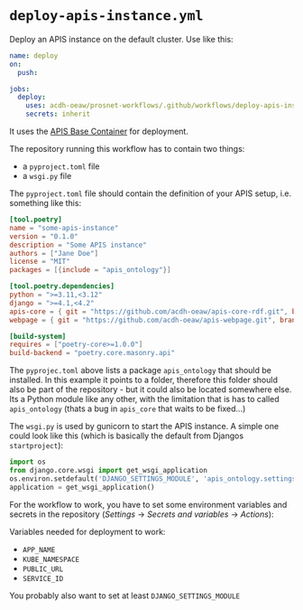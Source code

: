 # `deploy-apis-instance.yml`

Deploy an APIS instance on the default cluster. Use like this:

```yml
name: deploy
on:
  push:

jobs:
  deploy:
    uses: acdh-oeaw/prosnet-workflows/.github/workflows/deploy-apis-instance.yml@dev
    secrets: inherit
```
It uses the [APIS Base Container](https://github.com/acdh-oeaw/apis-base-container/) for deployment.

The repository running this workflow has to contain two things:
* a `pyproject.toml` file 
* a `wsgi.py` file

The `pyproject.toml` file should contain the definition of your APIS setup, i.e. something like this:
```toml
[tool.poetry]
name = "some-apis-instance"
version = "0.1.0"
description = "Some APIS instance"
authors = ["Jane Doe"]
license = "MIT"
packages = [{include = "apis_ontology"}]

[tool.poetry.dependencies]
python = ">=3.11,<3.12"
django = ">=4.1,<4.2"
apis-core = { git = "https://github.com/acdh-oeaw/apis-core-rdf.git", branch = "main"  }
webpage = { git = "https://github.com/acdh-oeaw/apis-webpage.git", branch = "main" }

[build-system]
requires = ["poetry-core>=1.0.0"]
build-backend = "poetry.core.masonry.api"
```

The `pyprojec.toml` above lists a package `apis_ontology` that should be
installed. In this example it points to a folder, therefore this folder should
also be part of the repository - but it could also be located somewhere else.
Its a Python module like any other, with the limitation that is has to called
`apis_ontology` (thats a bug in `apis_core` that waits to be fixed...)

The `wsgi.py` is used by gunicorn to start the APIS instance. A simple one could look like this (which is basically the default from Djangos `startproject`):

```python
import os
from django.core.wsgi import get_wsgi_application
os.environ.setdefault('DJANGO_SETTINGS_MODULE', 'apis_ontology.settings.server_settings')
application = get_wsgi_application()
```

For the workflow to work, you have to set some environment variables and secrets in the repository (*Settings* -> *Secrets and variables* -> *Actions*):

Variables needed for deployment to work:
* `APP_NAME`
* `KUBE_NAMESPACE`
* `PUBLIC_URL`
* `SERVICE_ID`

You probably also want to set at least `DJANGO_SETTINGS_MODULE`
